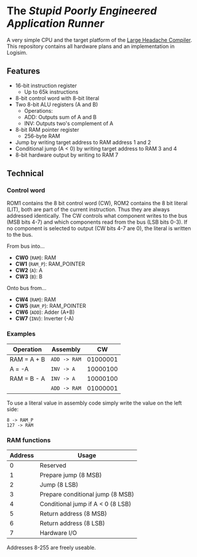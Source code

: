 # The _Stupid Poorly Engineered Application Runner_

A very simple CPU and the target platform of the [Large Headache Compiler](https://github.com/Ryz3D/LHC). This repository contains all hardware plans and an implementation in Logisim.

## Features

- 16-bit instruction register
  - Up to 65k instructions
- 8-bit control word with 8-bit literal
- Two 8-bit ALU registers (A and B)
  - Operations:
  - ADD: Outputs sum of A and B
  - INV: Outputs two's complement of A
- 8-bit RAM pointer register
  - 256-byte RAM
- Jump by writing target address to RAM address 1 and 2
- Conditional jump (A < 0) by writing target address to RAM 3 and 4
- 8-bit hardware output by writing to RAM 7

## Technical

### Control word

ROM1 contains the 8 bit control word (CW), ROM2 contains the 8 bit literal (LIT), both are part of the current instruction. Thus they are always addressed identically.
The CW controls what component writes to the bus (MSB bits 4-7) and which components read from the bus (LSB bits 0-3). If no component is selected to output (CW bits 4-7 are 0), the literal is written to the bus.

From bus into...

- **CW0** (`RAM`): RAM
- **CW1** (`RAM_P`): RAM_POINTER
- **CW2** (`A`): A
- **CW3** (`B`): B

Onto bus from...

- **CW4** (`RAM`): RAM
- **CW5** (`RAM_P`): RAM_POINTER
- **CW6** (`ADD`): Adder (A+B)
- **CW7** (`INV`): Inverter (-A)

### Examples

| Operation   | Assembly     | CW       |
| ----------- | ------------ | -------- |
| RAM = A + B | `ADD -> RAM` | 01000001 |
| A = -A      | `INV -> A`   | 10000100 |
| RAM = B - A | `INV -> A`   | 10000100 |
|             | `ADD -> RAM` | 01000001 |

To use a literal value in assembly code simply write the value on the left side:

```
8 -> RAM_P
127 -> RAM
```

### RAM functions

| Address | Usage                             |
| ------- | --------------------------------- |
| 0       | Reserved                          |
| 1       | Prepare jump (8 MSB)              |
| 2       | Jump (8 LSB)                      |
| 3       | Prepare conditional jump (8 MSB)  |
| 4       | Conditional jump if A < 0 (8 LSB) |
| 5       | Return address (8 MSB)            |
| 6       | Return address (8 LSB)            |
| 7       | Hardware I/O                      |

Addresses 8-255 are freely useable.

